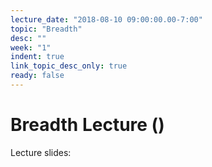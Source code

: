 ```yaml
---
lecture_date: "2018-08-10 09:00:00.00-7:00"
topic: "Breadth"
desc: ""
week: "1"
indent: true
link_topic_desc_only: true
ready: false
---
```


# Breadth Lecture ()

Lecture slides:
